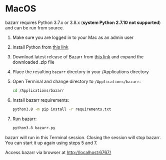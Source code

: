 # MacOS

bazarr requires Python 3.7.x or 3.8.x (**system Python 2.7.10 not supported**) and can be run from source.

1. Make sure you are logged in to your Mac as an admin user
1. Install Python from [this link](https://www.python.org/ftp/python/3.8.6/python-3.8.6-macosx10.9.pkg)
1. Download latest release of Bazarr from [this link](https://github.com/morpheus65535/bazarr/releases/latest/download/bazarr.zip) and expand the downloaded .zip file
1. Place the resulting `bazarr` directory in your /Applications directory
1. Open Terminal and change directory to `/Applications/bazarr`:

    ```bash
    cd /Applications/bazarr
    ```

1. Install bazarr requirements:

    ```bash
    python3.8 -m pip install -r requirements.txt
    ```

1. Run bazarr:

    ```bash
    python3.8 bazarr.py
    ```

bazarr will run in this Terminal session. Closing the session will stop bazarr. You can start it up again using steps 5 and 7.

Access bazarr via browser at [http://localhost:6767/](http://localhost:6767/)
